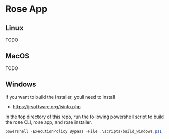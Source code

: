 # Rose App

## Linux

TODO

## MacOS

TODO

## Windows

If you want to build the installer, youll need to install
- https://jrsoftware.org/isinfo.php


In the top directory of this repo, run the following powershell script
to build the rose CLI, rose app, and rose installer.

```powershell
powershell -ExecutionPolicy Bypass -File .\scripts\build_windows.ps1
```
